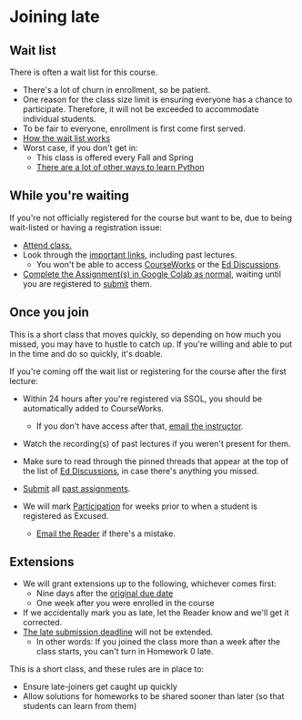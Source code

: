 # Joining late

## Wait list

There is often a wait list for this course.

- There's a lot of churn in enrollment, so be patient.
- One reason for the class size limit is ensuring everyone has a chance to participate. Therefore, it will not be exceeded to accommodate individual students.
- To be fair to everyone, enrollment is first come first served.
- [How the wait list works](https://www.registrar.columbia.edu/content/wait-lists-ssol)
- Worst case, if you don't get in:
   - This class is offered every Fall and Spring
   - [There are a lot of other ways to learn Python](resources.md)

## While you're waiting

If you're not officially registered for the course but want to be, due to being wait-listed or having a registration issue:

- [Attend class.](syllabus.md#course-information)
- Look through the [important links](index.md#important-links), including past lectures.
   - You won't be able to access [CourseWorks](https://courseworks2.columbia.edu/courses/187089) or the [Ed Discussions](https://courseworks2.columbia.edu/courses/187089/external_tools/37606?display=borderless).
- [Complete the Assignment(s) in Google Colab as normal](assignments.md), waiting until you are registered to [submit](assignments.md#submission) them.

## Once you join

This is a short class that moves quickly, so depending on how much you missed, you may have to hustle to catch up. If you're willing and able to put in the time and do so quickly, it's doable.

If you're coming off the wait list or registering for the course after the first lecture:


- Within 24 hours after you're registered via SSOL, you should be automatically added to CourseWorks.
   - If you don't have access after that, [email the instructor](syllabus.md#instructor-information).

- Watch the recording(s) of past lectures if you weren't present for them.
- Make sure to read through the pinned threads that appear at the top of the list of [Ed Discussions](https://courseworks2.columbia.edu/courses/187089/external_tools/37606?display=borderless), in case there's anything you missed.
- [Submit](assignments.md#submission) all [past assignments](syllabus.md#schedule).
- We will mark [Participation](syllabus.md#participation) for weeks prior to when a student is registered as Excused.
   - [Email the Reader](syllabus.md#instructor-information) if there's a mistake.

## Extensions

- We will grant extensions up to the following, whichever comes first:
   - Nine days after the [original due date](syllabus.md#schedule)
   - One week after you were enrolled in the course
- If we accidentally mark you as late, let the Reader know and we'll get it corrected.
- [The late submission deadline](syllabus.md#schedule) will not be extended.
   - In other words: If you joined the class more than a week after the class starts, you can't turn in Homework 0 late.

This is a short class, and these rules are in place to:

- Ensure late-joiners get caught up quickly
- Allow solutions for homeworks to be shared sooner than later (so that students can learn from them)
